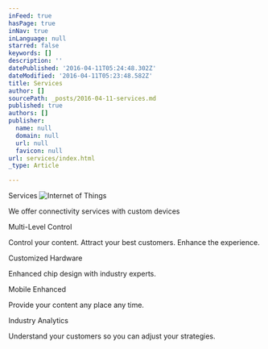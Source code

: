 ```yaml
---
inFeed: true
hasPage: true
inNav: true
inLanguage: null
starred: false
keywords: []
description: ''
datePublished: '2016-04-11T05:24:48.302Z'
dateModified: '2016-04-11T05:23:48.582Z'
title: Services
author: []
sourcePath: _posts/2016-04-11-services.md
published: true
authors: []
publisher:
  name: null
  domain: null
  url: null
  favicon: null
url: services/index.html
_type: Article

---
```

Services
![Internet of Things](https://the-grid-user-content.s3-us-west-2.amazonaws.com/d603e8c9-86c1-4008-9243-b3892451b2e9.png)

We offer connectivity services with custom devices

Multi-Level Control

Control your content. Attract your best customers. Enhance the experience. 

Customized Hardware

Enhanced chip design with industry experts.

Mobile Enhanced

Provide your content any place any time.

Industry Analytics

Understand your customers so you can adjust your strategies.